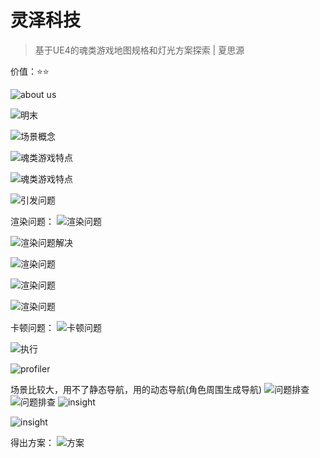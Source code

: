 # 灵泽科技

> 基于UE4的魂类游戏地图规格和灯光方案探索 | 夏思源

价值：:star::star:

![about us](灵泽科技_img/灵泽科技_2023-11-26-18-00-59.png)

![明末](灵泽科技_img/灵泽科技_2023-11-26-18-02-50.png)

![场景概念](灵泽科技_img/灵泽科技_2023-11-26-18-03-08.png)

![魂类游戏特点](灵泽科技_img/灵泽科技_2023-11-26-18-05-08.png)

![魂类游戏特点](灵泽科技_img/灵泽科技_2023-11-26-18-05-40.png)

![引发问题](灵泽科技_img/灵泽科技_2023-11-26-18-05-59.png)

渲染问题：
![渲染问题](灵泽科技_img/灵泽科技_2023-11-26-18-06-27.png)

![渲染问题解决](灵泽科技_img/灵泽科技_2023-11-26-18-07-30.png)

![渲染问题](灵泽科技_img/灵泽科技_2023-11-26-18-09-22.png)

![渲染问题](灵泽科技_img/灵泽科技_2023-11-26-18-12-03.png)

![渲染问题](灵泽科技_img/灵泽科技_2023-11-26-18-12-45.png)

卡顿问题：
![卡顿问题](灵泽科技_img/灵泽科技_2023-11-26-18-14-55.png)

![执行](灵泽科技_img/灵泽科技_2023-11-26-18-20-03.png)

![profiler](灵泽科技_img/灵泽科技_2023-11-26-18-21-19.png)

场景比较大，用不了静态导航，用的动态导航(角色周围生成导航)
![问题排查](灵泽科技_img/灵泽科技_2023-11-26-18-23-43.png)
![问题排查](灵泽科技_img/灵泽科技_2023-11-26-18-23-50.png)
![insight](灵泽科技_img/灵泽科技_2023-11-26-18-24-54.png)

![insight](灵泽科技_img/灵泽科技_2023-11-26-18-25-57.png)

得出方案：
![方案](灵泽科技_img/灵泽科技_2023-11-26-18-29-25.png)

